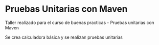# Pruebas Unitarias con Maven
Taller realizado para el curso de buenas practicas - Pruebas unitarias con Maven

Se crea calculadora básica y se realizan pruebas unitarias
